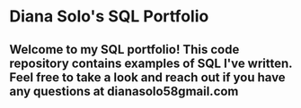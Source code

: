 # Diana Solo's SQL Portfolio

## Welcome to my SQL portfolio! This code repository contains examples of SQL I've written. Feel free to take a look and reach out if you have any questions at dianasolo58gmail.com
